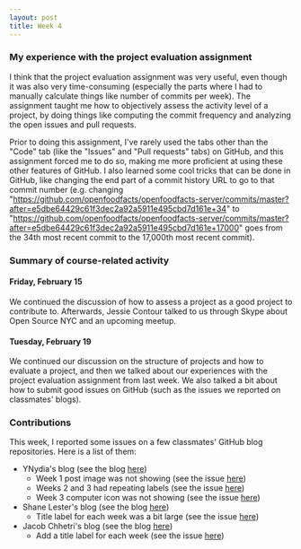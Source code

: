 ```yaml
---
layout: post
title: Week 4
---
```


### My experience with the project evaluation assignment

I think that the project evaluation assignment was very useful, even though it was also very time-consuming
(especially the parts where I had to manually calculate things like number of commits per week). The assignment
taught me how to objectively assess the activity level of a project, by doing things like computing the commit
frequency and analyzing the open issues and pull requests.

Prior to doing this assignment, I've rarely used the tabs other than the "Code" tab (like the "Issues" and "Pull requests" tabs)
on GitHub, and this assignment forced me to do so, making me more proficient at using these other features of GitHub. I also learned
some cool tricks that can be done in GitHub, like changing the end part of a commit history URL to go to that commit number (e.g.
changing "https://github.com/openfoodfacts/openfoodfacts-server/commits/master?after=e5dbe64429c61f3dec2a92a5911e495cbd7d161e+34" to
"https://github.com/openfoodfacts/openfoodfacts-server/commits/master?after=e5dbe64429c61f3dec2a92a5911e495cbd7d161e+17000" goes from
the 34th most recent commit to the 17,000th most recent commit).

### Summary of course-related activity

#### Friday, February 15

We continued the discussion of how to assess a project as a good project to contribute to. Afterwards,
Jessie Contour talked to us through Skype about Open Source NYC and an upcoming meetup.

#### Tuesday, February 19

We continued our discussion on the structure of projects and how to evaluate a project, and then we
talked about our experiences with the project evaluation assignment from last week. We also talked
a bit about how to submit good issues on GitHub (such as the issues we reported on classmates' blogs).

### Contributions

This week, I reported some issues on a few classmates' GitHub blog repositories. Here is a list of them:
- YNydia's blog (see the blog <a href="https://hunter-college-ossd-spr19.github.io/nCarol595-weekly/" target="_blank">here</a>)
  - Week 1 post image was not showing (see the issue <a href="https://github.com/hunter-college-ossd-spr19/nCarol595-weekly/issues/1" target="_blank">here</a>)
  - Weeks 2 and 3 had repeating labels (see the issue <a href="https://github.com/hunter-college-ossd-spr19/nCarol595-weekly/issues/2" target="_blank">here</a>)
  - Week 3 computer icon was not showing (see the issue <a href="https://github.com/hunter-college-ossd-spr19/nCarol595-weekly/issues/3" target="_blank">here</a>)
- Shane Lester's blog (see the blog <a href="https://hunter-college-ossd-spr19.github.io/Shane-Lester99-weekly/" target="_blank">here</a>)
  - Title label for each week was a bit large (see the issue <a href="https://github.com/hunter-college-ossd-spr19/Shane-Lester99-weekly/issues/1" target="_blank">here</a>)
- Jacob Chhetri's blog (see the blog <a href="https://hunter-college-ossd-spr19.github.io/jch8ri-weekly/" target="_blank">here</a>)
  - Add a title label for each week (see the issue <a href="https://github.com/hunter-college-ossd-spr19/jch8ri-weekly/issues/1" target="_blank">here</a>)
